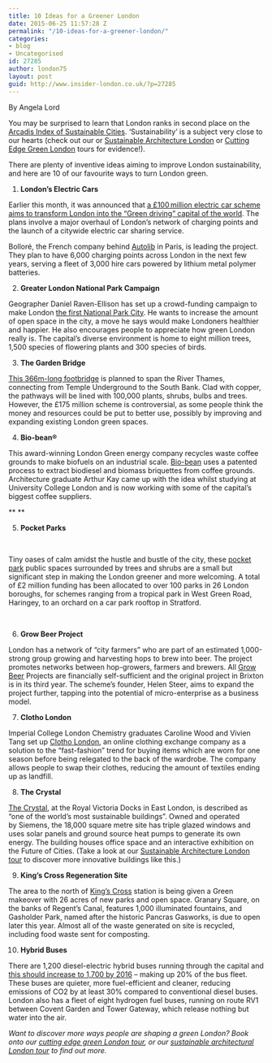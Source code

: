```yaml
---
title: 10 Ideas for a Greener London
date: 2015-06-25 11:57:28 Z
permalink: "/10-ideas-for-a-greener-london/"
categories:
- blog
- Uncategorised
id: 27285
author: london75
layout: post
guid: http://www.insider-london.co.uk/?p=27285
---
```


By Angela Lord

You may be surprised to learn that London ranks in second place on the [Arcadis Index of Sustainable Cities](http://www.sustainablecitiesindex.com/). ‘Sustainability’ is a subject very close to our hearts (check out our or [Sustainable Architecture London](http://www.insider-london.co.uk/product/sustainable-london-architecture-tour/) or [Cutting Edge Green London](http://www.insider-london.co.uk/product/cutting-edge-green/) tours for evidence!).

There are plenty of inventive ideas aiming to improve London sustainability, and here are 10 of our favourite ways to turn London green.

  1.  **London’s Electric Cars**

Earlier this month, it was announced that [a £100 million electric car scheme aims to transform London into the “Green driving” capital of the world](http://www.standard.co.uk/news/london/electric-car-sharing-service-to-revolutionise-travel-in-the-capital-and-clean-up-the-toxic-air-10309809.html). The plans involve a major overhaul of London’s network of charging points and the launch of a citywide electric car sharing service.

Bolloré, the French company behind [Autolib](https://www.autolib.eu/en/) in Paris, is leading the project. They plan to have 6,000 charging points across London in the next few years, serving a fleet of 3,000 hire cars powered by lithium metal polymer batteries.

<ol start="2">
  <li>
    <strong> Greater London National Park Campaign</strong>
  </li>
</ol>

Geographer Daniel Raven-Ellison has set up a crowd-funding campaign to make London [the first National Park City](https://www.greaterlondonnationalpark.org.uk). He wants to increase the amount of open space in the city, a move he says would make Londoners healthier and happier. He also encourages people to appreciate how green London really is. The capital’s diverse environment is home to eight million trees, 1,500 species of flowering plants and 300 species of birds.

<ol start="3">
  <li>
    <strong>The Garden Bridge </strong>
  </li>
</ol>

[This 366m-long footbridge](https://www.gardenbridge.london/) is planned to span the River Thames, connecting from Temple Underground to the South Bank. Clad with copper, the pathways will be lined with 100,000 plants, shrubs, bulbs and trees. However, the £175 million scheme is controversial, as some people think the money and resources could be put to better use, possibly by improving and expanding existing London green spaces.

<ol start="4">
  <li>
    <strong> Bio-bean® </strong>
  </li>
</ol>

This award-winning London Green energy company recycles waste coffee grounds to make biofuels on an industrial scale. [Bio-bean](http://www.bio-bean.com) uses a patented process to extract biodiesel and biomass briquettes from coffee grounds. Architecture graduate Arthur Kay came up with the idea whilst studying at University College London and is now working with some of the capital’s biggest coffee suppliers.

** **

<ol start="5">
  <li>
    <strong> Pocket Parks </strong>
  </li>
</ol>

&nbsp;

Tiny oases of calm amidst the hustle and bustle of the city, these [pocket park](https://www.london.gov.uk/priorities/environment/greening-london/improving-londons-parks-green-spaces/pocket-parks/pocket-park-projects) public spaces surrounded by trees and shrubs are a small but significant step in making the London greener and more welcoming. A total of £2 million funding has been allocated to over 100 parks in 26 London boroughs, for schemes ranging from a tropical park in West Green Road, Haringey, to an orchard on a car park rooftop in Stratford.

&nbsp;

<ol start="6">
  <li>
    <strong>Grow Beer Project </strong>
  </li>
</ol>

London has a network of “city farmers” who are part of an estimated 1,000-strong group growing and harvesting hops to brew into beer. The project promotes networks between hop-growers, farmers and brewers. All [Grow Beer](http://www.growbeer.city-farmers.co.uk) Projects are financially self-sufficient and the original project in Brixton is in its third year. The scheme’s founder, Helen Steer, aims to expand the project further, tapping into the potential of micro-enterprise as a business model.

<ol start="7">
  <li>
    <strong> Clotho London </strong>
  </li>
</ol>

Imperial College London Chemistry graduates Caroline Wood and Vivien Tang set up [Clotho London](http://www.clotholondon.co.uk/), an online clothing exchange company as a solution to the “fast-fashion” trend for buying items which are worn for one season before being relegated to the back of the wardrobe. The company allows people to swap their clothes, reducing the amount of textiles ending up as landfill.

<ol start="8">
  <li>
    <strong> The Crystal</strong>
  </li>
</ol>

[The Crystal](http://www.thecrystal.org/), at the Royal Victoria Docks in East London, is described as “one of the world’s most sustainable buildings”. Owned and operated by Siemens, the 18,000 square metre site has triple glazed windows and uses solar panels and ground source heat pumps to generate its own energy. The building houses office space and an interactive exhibition on the Future of Cities. (Take a look at our [Sustainable Architecture London tour](http://www.insider-london.co.uk/product/sustainable-london-architecture-tour/) to discover more innovative buildings like this.)

<ol start="9">
  <li>
    <strong> King’s Cross Regeneration Site</strong>
  </li>
</ol>

The area to the north of [King’s Cross](http://www.kingscross.co.uk/) station is being given a Green makeover with 26 acres of new parks and open space. Granary Square, on the banks of Regent’s Canal, features 1,000 illuminated fountains, and Gasholder Park, named after the historic Pancras Gasworks, is due to open later this year. Almost all of the waste generated on site is recycled, including food waste sent for composting.

<ol start="10">
  <li>
    <strong> Hybrid Buses </strong>
  </li>
</ol>

There are 1,200 diesel-electric hybrid buses running through the capital and [this should increase to 1,700 by 2016](https://www.tfl.gov.uk/campaign/bus-investment) – making up 20% of the bus fleet. These buses are quieter, more fuel-efficient and cleaner, reducing emissions of CO2 by at least 30% compared to conventional diesel buses. London also has a fleet of eight hydrogen fuel buses, running on route RV1 between Covent Garden and Tower Gateway, which release nothing but water into the air.

_Want to discover more ways people are shaping a green London? Book onto our_ [_cutting edge green London tour_](http://www.insider-london.co.uk/product/cutting-edge-green/)_, or our_ [_sustainable architectural London tour_](http://www.insider-london.co.uk/product/sustainable-london-architecture-tour/) _to find out more._